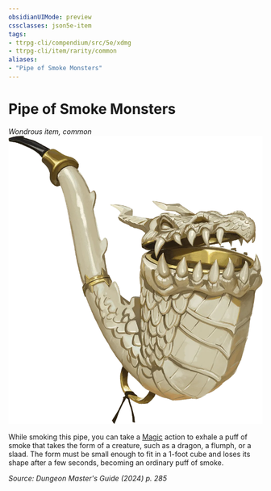 ```yaml
---
obsidianUIMode: preview
cssclasses: json5e-item
tags:
- ttrpg-cli/compendium/src/5e/xdmg
- ttrpg-cli/item/rarity/common
aliases: 
- "Pipe of Smoke Monsters"
---
```

# Pipe of Smoke Monsters
*Wondrous item, common*  
![](3-Compendium/items/img/pipe-of-smoke-monsters.webp#right)


While smoking this pipe, you can take a [Magic](3-Compendium/rules/actions.md#Magic) action to exhale a puff of smoke that takes the form of a creature, such as a dragon, a flumph, or a slaad. The form must be small enough to fit in a 1-foot cube and loses its shape after a few seconds, becoming an ordinary puff of smoke.

*Source: Dungeon Master's Guide (2024) p. 285*